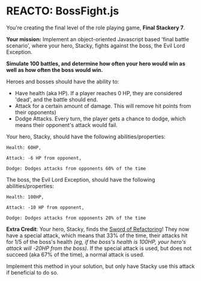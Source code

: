 # REACTO: BossFight.js

You're creating the final level of the role playing game, <b>Final Stackery 7</b>.

<b>Your mission:</b> Implement an object-oriented Javascript based 'final battle scenario', where your hero, Stacky, fights against the boss, the Evil Lord Exception. 

<b>Simulate 100 battles, and determine how often your hero would win as well as how often the boss would win.</b>

Heroes and bosses should have the ability to:
<ul>
    <li>Have health (aka HP). If a player reaches 0 HP, they are considered 'dead', and the battle should end.</li>
    <li>Attack for a certain amount of damage. This will remove hit points from their opponents)</li> 
    <li>Dodge Attacks. Every turn, the player gets a chance to dodge, which means their opponent's attack would fail.</li>
</ul>

Your hero, Stacky, should have the following abilities/properties:

```
Health: 60HP,

Attack: -6 HP from opponent,

Dodge: Dodges attacks from opponents 60% of the time
```

The boss, the Evil Lord Exception, should have the following abilities/properties:

```
Health: 100HP,

Attack: -10 HP from opponent,

Dodge: Dodges attacks from opponents 20% of the time
```

<b>Extra Credit</b>: Your hero, Stacky, finds the <a href="https://www.youtube.com/watch?v=OBtsMTnstZM" target="_blank">Sword of Refactoring</a>! They now have a special attack, which means that 33% of the time, their attacks hit for 1/5 of the boss's health <i>(eg, if the boss's health is 100HP, your hero's attack will -20HP from the boss)</i>. If the special attack is used, but does not succeed (aka 67% of the time), a normal attack is used.

Implement this method in your solution, but only have Stacky use this attack if beneficial to do so.